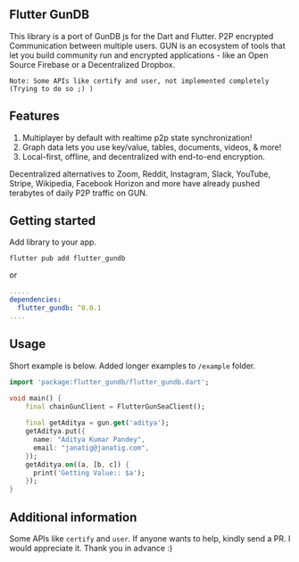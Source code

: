 ## Flutter GunDB

This library is a port of GunDB js for the Dart and Flutter. P2P encrypted Communication between multiple users.
GUN is an ecosystem of tools that let you build community run and encrypted applications - like an Open Source Firebase or a Decentralized Dropbox.

`Note: Some APIs like certify and user, not implemented completely (Trying to do so ;) )`
## Features

1. Multiplayer by default with realtime p2p state synchronization!
2. Graph data lets you use key/value, tables, documents, videos, & more!
3. Local-first, offline, and decentralized with end-to-end encryption.

Decentralized alternatives to Zoom, Reddit, Instagram, Slack, YouTube, Stripe, Wikipedia, Facebook Horizon and
more have already pushed terabytes of daily P2P traffic on GUN.

## Getting started

Add library to your app.

```
flutter pub add flutter_gundb
```

or

```yaml
.....
dependencies:
  flutter_gundb: ^0.0.1
....
```

## Usage

Short example is below. Added longer examples to `/example` folder.

```dart
import 'package:flutter_gundb/flutter_gundb.dart';

void main() {
    final chainGunClient = FlutterGunSeaClient();
    
    final getAditya = gun.get('aditya');
    getAditya.put({
      name: "Aditya Kumar Pandey",
      email: "janatig@janatig.com",
    });
    getAditya.on((a, [b, c]) {
      print('Getting Value:: $a');
    });
}

```

## Additional information

Some APIs like `certify` and `user`. If anyone wants to help, kindly send a PR. I would appreciate it. Thank you in advance :)

